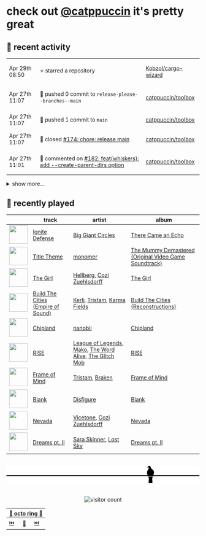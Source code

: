 # check out [@catppuccin](https://github.com/catppuccin) it's pretty great

## 📅 recent activity

<!-- SCRIPT:REPLACE:GITHUB -->
<table>
<tbody>
<tr>
<td><span title='2024-04-29T08:50:26+00:00'>Apr 29th 08:50</span></td>
<td>

⭐ starred a repository

</td>
<td>

[Kobzol/cargo-wizard](https://github.com/Kobzol/cargo-wizard)

</td>
</tr>
<tr>
<td><span title='2024-04-27T11:07:21+00:00'>Apr 27th 11:07</span></td>
<td>

🚢 pushed 0 commit to `release-please--branches--main`

</td>
<td>

[catppuccin/toolbox](https://github.com/catppuccin/toolbox)

</td>
</tr>
<tr>
<td><span title='2024-04-27T11:07:20+00:00'>Apr 27th 11:07</span></td>
<td>

🚢 pushed 1 commit to `main`

</td>
<td>

[catppuccin/toolbox](https://github.com/catppuccin/toolbox)

</td>
</tr>
<tr>
<td><span title='2024-04-27T11:07:19+00:00'>Apr 27th 11:07</span></td>
<td>

🎉 closed [#174: chore: release main](https://github.com/catppuccin/toolbox/pull/174)

</td>
<td>

[catppuccin/toolbox](https://github.com/catppuccin/toolbox)

</td>
</tr>
<tr>
<td><span title='2024-04-27T11:01:31+00:00'>Apr 27th 11:01</span></td>
<td>

💬 commented on [#182: feat(whiskers): add --create-parent-dirs option](https://github.com/catppuccin/toolbox/pull/182)

</td>
<td>

[catppuccin/toolbox](https://github.com/catppuccin/toolbox)

</td>
</tr>
</tbody>
</table>

<details>
<summary>show more...</summary>
<table>
<tbody>
<tr>
<td><span title='2024-04-27T11:01:29+00:00'>Apr 27th 11:01</span></td>
<td>

🚢 pushed 0 commit to `feat/create-parents`

</td>
<td>

[catppuccin/toolbox](https://github.com/catppuccin/toolbox)

</td>
</tr>
<tr>
<td><span title='2024-04-27T11:01:10+00:00'>Apr 27th 11:01</span></td>
<td>

🚢 pushed 1 commit to `main`

</td>
<td>

[catppuccin/toolbox](https://github.com/catppuccin/toolbox)

</td>
</tr>
<tr>
<td><span title='2024-04-27T11:01:09+00:00'>Apr 27th 11:01</span></td>
<td>

🎉 closed [#182: feat(whiskers): add --create-parent-dirs option](https://github.com/catppuccin/toolbox/pull/182)

</td>
<td>

[catppuccin/toolbox](https://github.com/catppuccin/toolbox)

</td>
</tr>
<tr>
<td><span title='2024-04-27T10:58:33+00:00'>Apr 27th 10:58</span></td>
<td>

🔍 reviewed [#182: feat(whiskers): add --create-parent-dirs option](https://github.com/catppuccin/toolbox/pull/182)

</td>
<td>

[catppuccin/toolbox](https://github.com/catppuccin/toolbox)

</td>
</tr>
<tr>
<td><span title='2024-04-27T10:51:19+00:00'>Apr 27th 10:51</span></td>
<td>

💬 commented on [#182: feat(whiskers): add --create-parent-dirs option](https://github.com/catppuccin/toolbox/pull/182)

</td>
<td>

[catppuccin/toolbox](https://github.com/catppuccin/toolbox)

</td>
</tr>
<tr>
<td><span title='2024-04-27T10:47:26+00:00'>Apr 27th 10:47</span></td>
<td>

🚢 pushed 1 commit to `feat/create-parents`

</td>
<td>

[catppuccin/toolbox](https://github.com/catppuccin/toolbox)

</td>
</tr>
<tr>
<td><span title='2024-04-27T10:26:44+00:00'>Apr 27th 10:26</span></td>
<td>

💬 commented on [#182: add --create-parent-dirs option](https://github.com/catppuccin/toolbox/pull/182)

</td>
<td>

[catppuccin/toolbox](https://github.com/catppuccin/toolbox)

</td>
</tr>
<tr>
<td><span title='2024-04-27T10:21:08+00:00'>Apr 27th 10:21</span></td>
<td>

🚢 pushed 0 commit to `fix/preview-shadow`

</td>
<td>

[backwardspy/gh-dash](https://github.com/backwardspy/gh-dash)

</td>
</tr>
<tr>
<td><span title='2024-04-27T10:20:20+00:00'>Apr 27th 10:20</span></td>
<td>

🚀 opened [#1: docs: fix shadow on catwalk preview](https://github.com/catppuccin/gh-dash/pull/1)

</td>
<td>

[catppuccin/gh-dash](https://github.com/catppuccin/gh-dash)

</td>
</tr>
<tr>
<td><span title='2024-04-27T10:18:59+00:00'>Apr 27th 10:18</span></td>
<td>

🚢 pushed 4 commits to `fix/preview-shadow`

</td>
<td>

[backwardspy/gh-dash](https://github.com/backwardspy/gh-dash)

</td>
</tr>
<tr>
<td><span title='2024-04-27T10:01:45+00:00'>Apr 27th 10:01</span></td>
<td>

🚢 pushed 1 commit to `main`

</td>
<td>

[catppuccin/catppuccin](https://github.com/catppuccin/catppuccin)

</td>
</tr>
<tr>
<td><span title='2024-04-27T10:01:45+00:00'>Apr 27th 10:01</span></td>
<td>

✅ closed [#2351: gh-dash](https://github.com/catppuccin/catppuccin/issues/2351)

</td>
<td>

[catppuccin/catppuccin](https://github.com/catppuccin/catppuccin)

</td>
</tr>
<tr>
<td><span title='2024-04-27T10:01:44+00:00'>Apr 27th 10:01</span></td>
<td>

🎉 closed [#2378: docs: add catppuccin/gh-dash](https://github.com/catppuccin/catppuccin/pull/2378)

</td>
<td>

[catppuccin/catppuccin](https://github.com/catppuccin/catppuccin)

</td>
</tr>
<tr>
<td><span title='2024-04-27T09:57:16+00:00'>Apr 27th 09:57</span></td>
<td>

🚀 opened [#182: add --create-parent-dirs option](https://github.com/catppuccin/toolbox/pull/182)

</td>
<td>

[catppuccin/toolbox](https://github.com/catppuccin/toolbox)

</td>
</tr>
</tbody>
</table>
</details>
<!-- SCRIPT:REPLACE:GITHUB -->

## 🎵 recently played

<!-- SCRIPT:REPLACE:SPOTIFY -->
| | track | artist | album |
| - | - | - | - |
| <img src="https://i.scdn.co/image/ab67616d00004851a579c03b8354bb5d2e332e7a" width="48" height="48"> | [Ignite Defense](https://open.spotify.com/track/7plXxGZhdE3OgGvDAdwlr2) | [Big Giant Circles](https://open.spotify.com/artist/6xgUHoQfcHv3MuB9I9z6RO) | [There Came an Echo](https://open.spotify.com/track/7plXxGZhdE3OgGvDAdwlr2) |
| <img src="https://i.scdn.co/image/ab67616d00004851f054228b2de7b9621aabac11" width="48" height="48"> | [Title Theme](https://open.spotify.com/track/0VeCooPK1t4NfPFt68DTrU) | [monomer](https://open.spotify.com/artist/4bSHri2JUOPBJvMG9UvFe8) | [The Mummy Demastered (Original Video Game Soundtrack)](https://open.spotify.com/track/0VeCooPK1t4NfPFt68DTrU) |
| <img src="https://i.scdn.co/image/ab67616d000048515a865694573c22fbec3073e8" width="48" height="48"> | [The Girl](https://open.spotify.com/track/4wWe3qI7pyxkNVVA3XTYoN) | [Hellberg](https://open.spotify.com/artist/1kgxTtyF91VaqLD3J6Krd5), [Cozi Zuehlsdorff](https://open.spotify.com/artist/5wMfct6VVvaVQ8xGCXxIUa) | [The Girl](https://open.spotify.com/track/4wWe3qI7pyxkNVVA3XTYoN) |
| <img src="https://i.scdn.co/image/ab67616d000048510583618ae0ef3c3589d8c48a" width="48" height="48"> | [Build The Cities (Empire of Sound)](https://open.spotify.com/track/3ddXmeE46Jwc389ZUdQVSo) | [Kerli](https://open.spotify.com/artist/4IFgewC2urR62Fwt7uAU03), [Tristam](https://open.spotify.com/artist/28Ky95tmlHktB96DBUoB0g), [Karma Fields](https://open.spotify.com/artist/1tRsdSvjwp34PDvcmix6SJ) | [Build The Cities (Reconstructions)](https://open.spotify.com/track/3ddXmeE46Jwc389ZUdQVSo) |
| <img src="https://i.scdn.co/image/ab67616d0000485105d6b49c83f01104fa15a9aa" width="48" height="48"> | [Chipland](https://open.spotify.com/track/7Hu6DiYww3koCvoNqm9Qt3) | [nanobii](https://open.spotify.com/artist/7mUsBZ6g6BbAu2MBU8Nsu3) | [Chipland](https://open.spotify.com/track/7Hu6DiYww3koCvoNqm9Qt3) |
| <img src="https://i.scdn.co/image/ab67616d00004851304ae5169ad8e53e261b93f2" width="48" height="48"> | [RISE](https://open.spotify.com/track/69Sy7207dnixZ6w7RSV9Kb) | [League of Legends](https://open.spotify.com/artist/47mIJdHORyRerp4os813jD), [Mako](https://open.spotify.com/artist/0Ye4nfYAA91T1X56gnlXAA), [The Word Alive](https://open.spotify.com/artist/1CF8aEN939swnuIZGFI7Hk), [The Glitch Mob](https://open.spotify.com/artist/3a9qv6NLHnsVxJUtKOMHvD) | [RISE](https://open.spotify.com/track/69Sy7207dnixZ6w7RSV9Kb) |
| <img src="https://i.scdn.co/image/ab67616d00004851520e5e24b197940bf82c5d6b" width="48" height="48"> | [Frame of Mind](https://open.spotify.com/track/5Y1JDF28qQDml25pVadnzb) | [Tristam](https://open.spotify.com/artist/28Ky95tmlHktB96DBUoB0g), [Braken](https://open.spotify.com/artist/1SFSz2SewAsgPeFvGmAouI) | [Frame of Mind](https://open.spotify.com/track/5Y1JDF28qQDml25pVadnzb) |
| <img src="https://i.scdn.co/image/ab67616d00004851a48bde6cf45881944dd611a5" width="48" height="48"> | [Blank](https://open.spotify.com/track/7ucAyhKPjKsLrP14q4mcyo) | [Disfigure](https://open.spotify.com/artist/6qS98hCc0GWwq1AShPNl2w) | [Blank](https://open.spotify.com/track/7ucAyhKPjKsLrP14q4mcyo) |
| <img src="https://i.scdn.co/image/ab67616d00004851f48a2a4e66094853072c3b79" width="48" height="48"> | [Nevada](https://open.spotify.com/track/02shCNmb6IvgB5jLqKjtkK) | [Vicetone](https://open.spotify.com/artist/0daugAjUgbJSqdlyYNwIbT), [Cozi Zuehlsdorff](https://open.spotify.com/artist/5wMfct6VVvaVQ8xGCXxIUa) | [Nevada](https://open.spotify.com/track/02shCNmb6IvgB5jLqKjtkK) |
| <img src="https://i.scdn.co/image/ab67616d0000485146635c437c776f126b5440af" width="48" height="48"> | [Dreams pt. II](https://open.spotify.com/track/7kaux342y0B446JgJgojAi) | [Sara Skinner](https://open.spotify.com/artist/1HQ26IHQ1Nu0Tq7EE7DV6y), [Lost Sky](https://open.spotify.com/artist/157L8iTHgbdrKVxdQEXluh) | [Dreams pt. II](https://open.spotify.com/track/7kaux342y0B446JgJgojAi) |

<!-- SCRIPT:REPLACE:SPOTIFY -->

<br>

<div align="center">

<picture>
    <source media="(prefers-color-scheme: light)" srcset="assets/pigeon-light.svg">
    <source media="(prefers-color-scheme: dark)" srcset="assets/pigeon-dark.svg">
    <img alt="pigeon sitting on a wire" src="assets/pigeon-light.svg">
</picture>

<br>
<br>

![visitor count](https://profile-counter.glitch.me/backwardspy/count.svg)

<table>
    <thead>
        <th colspan="3"><a href="https://octo-ring.com">🐙 octo ring 🐙</a></th>
    </thead>
    <tbody>
        <td><a href="https://octo-ring.com/p/backwardspy/prev">⏮️</a></td>
        <td><a href="https://octo-ring.com/p/backwardspy/random">🔀</a></td>
        <td><a href="https://octo-ring.com/p/backwardspy/next">⏭️</a></td>
    </tbody>
</table>

</div>

